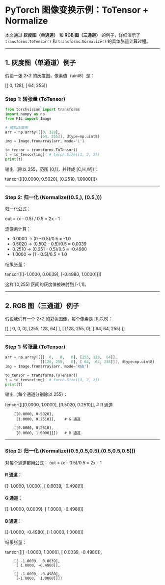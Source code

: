 # PyTorch 图像变换示例：ToTensor + Normalize

本文通过 **灰度图（单通道）** 和 **RGB 图（三通道）** 的例子，详细演示了  
`transforms.ToTensor()` 和 `transforms.Normalize()` 的具体张量计算过程。

---

## 1. 灰度图（单通道）例子

假设一张 2×2 的灰度图，像素值（uint8）是：

[[  0, 128],
 [ 64, 255]]

### Step 1: 转张量 (ToTensor)

```python
from torchvision import transforms
import numpy as np
from PIL import Image

# 模拟灰度图
arr = np.array([[0, 128],
                [64, 255]], dtype=np.uint8)
img = Image.fromarray(arr, mode='L')

to_tensor = transforms.ToTensor()
t = to_tensor(img)  # torch.Size([1, 2, 2])
print(t)
```

输出（除以 255，范围 [0,1]，并转成 [C,H,W]）：

tensor([[[0.0000, 0.5020],
         [0.2510, 1.0000]]])

---

### Step 2: 归一化 (Normalize((0.5,), (0.5,)))

归一化公式：

out = (x - 0.5) / 0.5 = 2x - 1

逐像素计算：

- 0.0000 → (0 - 0.5)/0.5 = -1.0  
- 0.5020 → (0.502 - 0.5)/0.5 ≈ 0.0039  
- 0.2510 → (0.251 - 0.5)/0.5 ≈ -0.4980  
- 1.0000 → (1 - 0.5)/0.5 = 1.0  

结果张量：

tensor([[[-1.0000,  0.0039],
         [-0.4980,  1.0000]]])

这样 [0,255] 区间的灰度值被映射到 [-1,1]。

---

## 2. RGB 图（三通道）例子

假设我们有一个 2×2 的彩色图像，每个像素是 [R,G,B]：

[[ [  0,   0,   0],   [255, 128,  64] ],
 [ [128, 255,   0],   [ 64,  64, 255] ]]

---

### Step 1: 转张量 (ToTensor)

```python
arr = np.array([[[  0,   0,   0], [255, 128,  64]],
                [[128, 255,   0], [ 64,  64, 255]]], dtype=np.uint8)
img = Image.fromarray(arr, mode='RGB')

to_tensor = transforms.ToTensor()
t = to_tensor(img)  # torch.Size([3, 2, 2])
print(t)
```

输出（每个通道分别除以 255）：

tensor([[[0.0000, 1.0000],
         [0.5020, 0.2510]],    # R 通道

        [[0.0000, 0.5020],
         [1.0000, 0.2510]],    # G 通道

        [[0.0000, 0.2510],
         [0.0000, 1.0000]]])   # B 通道

---

### Step 2: 归一化 (Normalize((0.5,0.5,0.5),(0.5,0.5,0.5)))

对每个通道都用公式： out = (x - 0.5)/0.5 = 2x - 1

#### R 通道：
[[-1.0000,  1.0000],
 [ 0.0039, -0.4980]]

#### G 通道：
[[-1.0000,  0.0039],
 [ 1.0000, -0.4980]]

#### B 通道：
[[-1.0000, -0.4980],
 [-1.0000,  1.0000]]

结果张量：

tensor([[[ -1.0000,  1.0000],
         [ 0.0039, -0.4980]],

        [[ -1.0000,  0.0039],
         [ 1.0000, -0.4980]],

        [[ -1.0000, -0.4980],
         [-1.0000,  1.0000]]])
